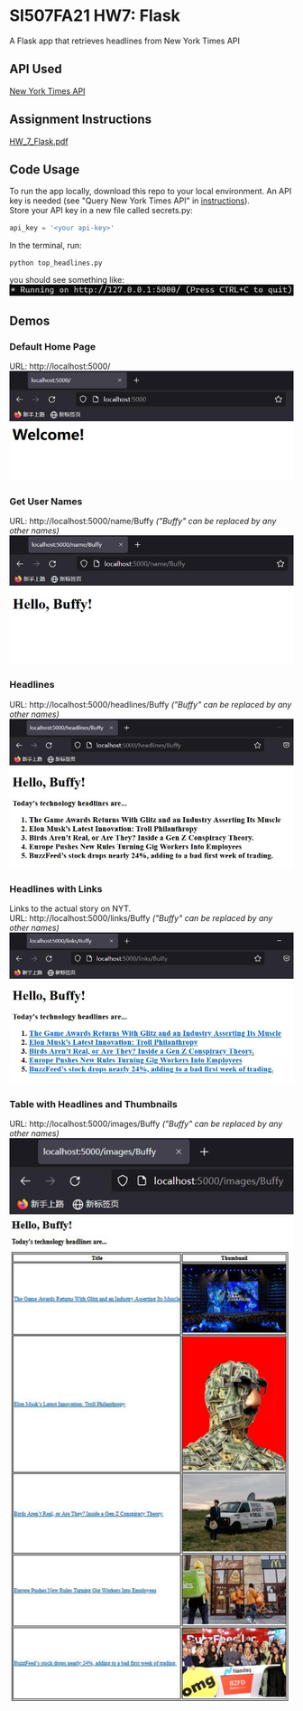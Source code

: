 # SI507FA21 HW7: Flask
A Flask app that retrieves headlines from New York Times API
## API Used
[New York Times API](https://developer.nytimes.com/)

## Assignment Instructions
[HW_7_Flask.pdf](HW_7_Flask.pdf)

## Code Usage
To run the app locally, download this repo to your local environment. 
An API key is needed
(see "Query New York Times API" in [instructions](HW_7_Flask.pdf)).  
Store your API key in a new file called secrets.py:
```python
api_key = '<your api-key>'
```
In the terminal, run:
```commandline
python top_headlines.py
```
you should see something like:
![](demos/image.jpg)

## Demos
### Default Home Page
URL: http://localhost:5000/
![](demos/demo1.jpg)
### Get User Names
URL: http://localhost:5000/name/Buffy *("Buffy" can be replaced by any other names)*
![](demos/demo2.jpg)
### Headlines
URL: http://localhost:5000/headlines/Buffy *("Buffy" can be replaced by any other names)*
![](demos/demo3.jpg)
### Headlines with Links
Links to the actual story on NYT.   
URL: http://localhost:5000/links/Buffy *("Buffy" can be replaced by any other names)*
![](demos/demo4.jpg)
### Table with Headlines and Thumbnails
URL: http://localhost:5000/images/Buffy *("Buffy" can be replaced by any other names)*
![](demos/demo5.jpg)
